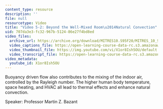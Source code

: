 ```yaml
---
content_type: resource
description: ''
file: null
resourcetype: Video
title: "Video 5-2: Beyond the Well-Mixed Room\u2014Natural Convection"
uid: 707da3e3-fc32-967b-5124-86e27f4bd8ed
video_files:
  archive_url: https://archive.org/download/MITRES10.S95F20/MITRES_10_S95F20_0502_300k.mp4
  video_captions_file: https://open-learning-course-data-rc.s3.amazonaws.com/res-10-s95-physics-of-covid-19-transmission-fall-2020/b6170a9f9e2458098a5ce36f9a5c5d99_X1or8Ish5OU.vtt
  video_thumbnail_file: https://img.youtube.com/vi/X1or8Ish5OU/default.jpg
  video_transcript_file: https://open-learning-course-data-rc.s3.amazonaws.com/res-10-s95-physics-of-covid-19-transmission-fall-2020/e24de911a1989b4e695c8f954ed65b51_X1or8Ish5OU.pdf
video_metadata:
  youtube_id: X1or8Ish5OU
---
```


Buoyancy driven flow also contributes to the mixing of the indoor air, controlled by the Rayleigh number. The higher human body temperature, space heating, and HVAC all lead to thermal effects and enhance natural convection.

Speaker: Professor Martin Z. Bazant
